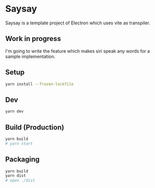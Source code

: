 # Saysay

Saysay is a template project of Electron which uses vite as transpiler.

## Work in progress

I'm going to write the feature which makes siri speak any words for a sample implementation.

## Setup

```bash
yarn install --frozen-lockfile
```

## Dev

```bash
yarn dev
```

## Build (Production)

```bash
yarn build
# yarn start
```

## Packaging

```bash
yarn build
yarn dist
# open ./dist
```
